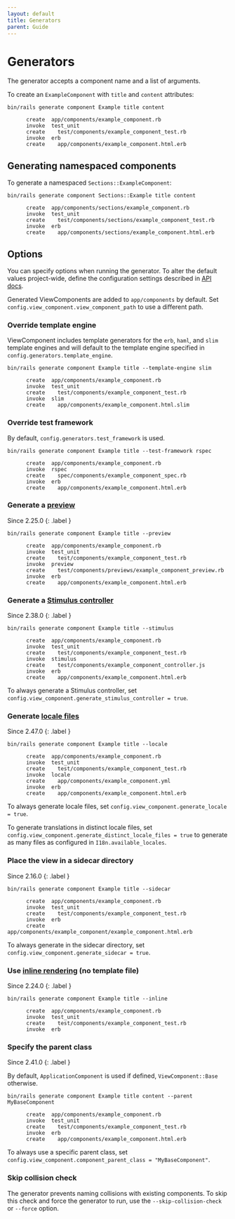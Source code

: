 ```yaml
---
layout: default
title: Generators
parent: Guide
---
```


# Generators

The generator accepts a component name and a list of arguments.

To create an `ExampleComponent` with `title` and `content` attributes:

```console
bin/rails generate component Example title content

      create  app/components/example_component.rb
      invoke  test_unit
      create    test/components/example_component_test.rb
      invoke  erb
      create    app/components/example_component.html.erb
```

## Generating namespaced components

To generate a namespaced `Sections::ExampleComponent`:

```console
bin/rails generate component Sections::Example title content

      create  app/components/sections/example_component.rb
      invoke  test_unit
      create    test/components/sections/example_component_test.rb
      invoke  erb
      create    app/components/sections/example_component.html.erb
```

## Options

You can specify options when running the generator. To alter the default values project-wide, define the configuration settings described in [API docs](/api.html#configuration).

Generated ViewComponents are added to `app/components` by default. Set `config.view_component.view_component_path` to use a different path.

### Override template engine

ViewComponent includes template generators for the `erb`, `haml`, and `slim` template engines and will default to the template engine specified in `config.generators.template_engine`.

```console
bin/rails generate component Example title --template-engine slim

      create  app/components/example_component.rb
      invoke  test_unit
      create    test/components/example_component_test.rb
      invoke  slim
      create    app/components/example_component.html.slim
```

### Override test framework

By default, `config.generators.test_framework` is used.

```console
bin/rails generate component Example title --test-framework rspec

      create  app/components/example_component.rb
      invoke  rspec
      create    spec/components/example_component_spec.rb
      invoke  erb
      create    app/components/example_component.html.erb
```

### Generate a [preview](/guide/previews.html)

Since 2.25.0
{: .label }

```console
bin/rails generate component Example title --preview

      create  app/components/example_component.rb
      invoke  test_unit
      create    test/components/example_component_test.rb
      invoke  preview
      create    test/components/previews/example_component_preview.rb
      invoke  erb
      create    app/components/example_component.html.erb
```

### Generate a [Stimulus controller](/guide/javascript_and_css.html#stimulus)

Since 2.38.0
{: .label }

```console
bin/rails generate component Example title --stimulus

      create  app/components/example_component.rb
      invoke  test_unit
      create    test/components/example_component_test.rb
      invoke  stimulus
      create    test/components/example_component_controller.js
      invoke  erb
      create    app/components/example_component.html.erb
```

To always generate a Stimulus controller, set `config.view_component.generate_stimulus_controller = true`.

### Generate [locale files](/guide/translations.html)

Since 2.47.0
{: .label }

```console
bin/rails generate component Example title --locale

      create  app/components/example_component.rb
      invoke  test_unit
      create    test/components/example_component_test.rb
      invoke  locale
      create    app/components/example_component.yml
      invoke  erb
      create    app/components/example_component.html.erb
```

To always generate locale files, set `config.view_component.generate_locale = true`.

To generate translations in distinct locale files, set `config.view_component.generate_distinct_locale_files = true` to generate as many files as configured in `I18n.available_locales`.

### Place the view in a sidecar directory

Since 2.16.0
{: .label }

```console
bin/rails generate component Example title --sidecar

      create  app/components/example_component.rb
      invoke  test_unit
      create    test/components/example_component_test.rb
      invoke  erb
      create    app/components/example_component/example_component.html.erb
```

To always generate in the sidecar directory, set `config.view_component.generate_sidecar = true`.

### Use [inline rendering](/guide/templates.html#inline) (no template file)

Since 2.24.0
{: .label }

```console
bin/rails generate component Example title --inline

      create  app/components/example_component.rb
      invoke  test_unit
      create    test/components/example_component_test.rb
      invoke  erb
```

### Specify the parent class

Since 2.41.0
{: .label }

By default, `ApplicationComponent` is used if defined, `ViewComponent::Base` otherwise.

```console
bin/rails generate component Example title content --parent MyBaseComponent

      create  app/components/example_component.rb
      invoke  test_unit
      create    test/components/example_component_test.rb
      invoke  erb
      create    app/components/example_component.html.erb
```

To always use a specific parent class, set `config.view_component.component_parent_class = "MyBaseComponent"`.

### Skip collision check

The generator prevents naming collisions with existing components. To skip this check and force the generator to run, use the `--skip-collision-check` or `--force` option.
